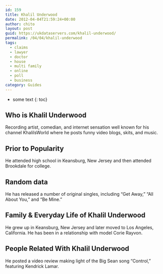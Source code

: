```yaml
---
id: 159
title: Khalil Underwood
date: 2012-04-04T21:59:24+00:00
author: chito
layout: post
guid: https://ukdataservers.com/khalil-underwood/
permalink: /04/04/khalil-underwood
tags:
  - claims
  - lawyer
  - doctor
  - house
  - multi family
  - online
  - poll
  - business
category: Guides
---
```


* some text
{: toc}


## Who is  Khalil Underwood
                  
                  
                  
Recording artist, comedian, and internet sensation well known for his channel KhalilsWorld where he posts funny video blogs, skits, and music.
                  
                
                
                
## Prior to Popularity 
                  
                  
                  
He attended high school in Keansburg, New Jersey and then attended Brookdale for college.
                  
                
                
                
## Random data 
                  
                  
                  
He has released a number of original singles, including &#8220;Get Away,&#8221; &#8220;All About You,&#8221; and &#8220;Be Mine.&#8221;
                  
                
                
                
## Family & Everyday Life of Khalil Underwood
                  
                  
                  
He grew up in Keansburg, New Jersey and later moved to Los Angeles, California. He has been in a relationship with model Corie Rayvon.
                  
                
                
                
## People Related With  Khalil Underwood
                  
                  
                  
He posted a video review making light of the Big Sean song &#8220;Control,&#8221; featuring Kendrick Lamar.
                  
                
              
            
          
          
          
    
    
  
